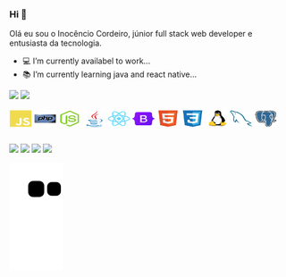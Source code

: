 ### Hi 👋

Olá eu sou o Inocêncio Cordeiro, júnior full stack web developer e entusiasta da tecnologia.

- 💻 I’m currently availabel to work...
- 📚 I’m currently learning java and react native...

<div>
  <img height="180em" src="https://github-readme-stats.vercel.app/api?username=inocencioc&show_icons=true&theme=dark&include_all_commits=true&count_private=true"/>
  <img height="180em" src="https://github-readme-stats.vercel.app/api/top-langs/?username=inocencioc&layout=compact&langs_count=16&theme=dark"/>
</div>
<div style="display: inline_block"><br>
  <img align="center" alt="inocencioc-Js" height="30" width="40" src="https://raw.githubusercontent.com/devicons/devicon/master/icons/javascript/javascript-plain.svg">
  <img align="center" alt="inocencioc-Php" height="30" width="40" src="https://raw.githubusercontent.com/devicons/devicon/master/icons/php/php-original.svg">
  <img align="center" alt="inocencioc-Nodejs" height="30" width="40" src="https://raw.githubusercontent.com/devicons/devicon/master/icons/nodejs/nodejs-original.svg">
  <img align="center" alt="inocencioc-Java" height="30" width="40" src="https://raw.githubusercontent.com/devicons/devicon/master/icons/java/java-original.svg">
  <img align="center" alt="inocencioc-React" height="30" width="40" src="https://raw.githubusercontent.com/devicons/devicon/master/icons/react/react-original.svg">
  <img align="center" alt="inocencioc-Bootstrap" height="30" width="40" src="https://raw.githubusercontent.com/devicons/devicon/master/icons/bootstrap/bootstrap-original.svg">
  <img align="center" alt="inocencioc-HTML" height="30" width="40" src="https://raw.githubusercontent.com/devicons/devicon/master/icons/html5/html5-original.svg">
  <img align="center" alt="inocencioc-CSS" height="30" width="40" src="https://raw.githubusercontent.com/devicons/devicon/master/icons/css3/css3-original.svg">
  <img align="center" alt="inocencioc-Linux" height="30" width="40" src="https://raw.githubusercontent.com/devicons/devicon/master/icons/linux/linux-original.svg">
  <img align="center" alt="inocencioc-mysql" height="30" width="40" src="https://raw.githubusercontent.com/devicons/devicon/master/icons/mysql/mysql-original.svg">
  <img align="center" alt="inocencioc-postgresql" height="30" width="40" src="https://raw.githubusercontent.com/devicons/devicon/master/icons/postgresql/postgresql-original.svg">
  
##
  <div>
  
  <a href="https://www.youtube.com/channel/UC_3cRprOItAe0GAxtDNr6Fg/featured" target="_blank"><img src="https://img.shields.io/badge/YouTube-FF0000?style=for-the-badge&logo=youtube&logoColor=white" target="_blank"></a>
  <a href="https://www.instagram.com/inocencio_cordeiro/" target="_blank"><img src="https://img.shields.io/badge/-Instagram-%23E4405F?style=for-the-badge&logo=instagram&logoColor=white" target="_blank"></a>
  <a href = "mailto:cordeiroturorias@gmail.com"><img src="https://img.shields.io/badge/Gmail-D14836?style=for-the-badge&logo=gmail&logoColor=white" target="_blank"></a>
  <a href="https://www.linkedin.com/in/inoc%C3%AAncio-cordeiro-06927a173/" target="_blank"><img src="https://img.shields.io/badge/-LinkedIn-%230077B5?style=for-the-badge&logo=linkedin&logoColor=white" target="_blank"></a>   

</div>

![Snake animation](https://github.com/InocencioC/InocencioC/blob/output/github-contribution-grid-snake.svg)
</div>
